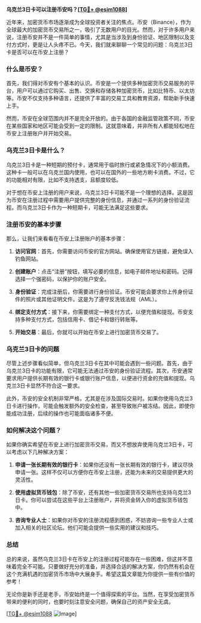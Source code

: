 **乌克兰3日卡可以注册币安吗？[[TG💪+ @esim1088](https://t.me/s/esim1088)]**

近年来，加密货币市场逐渐成为全球投资者关注的焦点。币安（Binance），作为全球最大的加密货币交易所之一，吸引了无数用户的目光。然而，对于许多用户来说，注册币安并不是一件简单的事情，尤其是当涉及到身份验证、地区限制以及支付方式时，更是让人头疼不已。今天，我们就来聊聊一个常见的问题：乌克兰3日卡是否可以在币安上注册？

### 什么是币安？

首先，我们得对币安有个基本的认识。币安是一个提供多种加密货币交易服务的平台，用户可以通过它购买、出售、交换和存储各种加密货币，比如比特币、以太坊等。币安不仅支持多种语言，还提供了丰富的交易工具和教育资源，帮助新手快速上手。

然而，币安在全球范围内并不是完全开放的。由于各国的金融监管政策不同，币安在某些国家和地区可能会受到一定的限制。这就意味着，并非所有人都能轻松地在币安上注册账户并开始交易。

### 乌克兰3日卡是什么？

乌克兰3日卡是一种短期的预付卡，通常用于临时旅行或紧急情况下的小额消费。这种卡一般可以在乌克兰国内使用，也可以在国外的一些地方刷卡消费。不过，它的功能相对有限，比如不支持透支，且额度较低。

对于想在币安上注册的用户来说，乌克兰3日卡可能不是一个理想的选择。这是因为币安在注册过程中需要用户提供完整的身份信息，并通过一系列的身份验证流程。而乌克兰3日卡作为一种短期卡，可能无法满足这些要求。

### 注册币安的基本步骤

那么，让我们来看看在币安上注册账户的基本步骤：

1. **访问官网**：首先，你需要访问币安的官方网站。确保使用官方链接，避免误入钓鱼网站。
   
2. **创建账户**：点击“注册”按钮，填写必要的信息，如电子邮件地址和密码。记得选择一个强密码，以保护你的账户安全。

3. **身份验证**：完成注册后，你需要进行身份验证。币安可能会要求你上传身份证件的照片或其他证明文件。这是为了遵守反洗钱法规（AML）。

4. **绑定支付方式**：接下来，你需要绑定一种支付方式，以便充值和提现。币安支持多种支付方式，包括信用卡、借记卡和银行转账等。

5. **开始交易**：最后，你就可以开始在币安上进行加密货币交易了。

### 乌克兰3日卡的问题

尽管上述步骤看似简单，但乌克兰3日卡在其中可能会遇到一些问题。首先，由于乌克兰3日卡的功能有限，它可能无法通过币安的身份验证流程。其次，币安通常要求用户提供长期有效的银行卡或银行账户信息，以便进行资金的充值和提现。乌克兰3日卡显然不符合这一要求。

此外，币安的安全机制非常严格，尤其是在涉及国际交易时。如果你使用乌克兰3日卡进行操作，可能会触发额外的安全检查，甚至导致账户被冻结。因此，即使你能成功注册，后续的操作也可能面临诸多不便。

### 如何解决这个问题？

如果你确实希望在币安上进行加密货币交易，而又不想放弃使用乌克兰3日卡，可以考虑以下几种解决方案：

1. **申请一张长期有效的银行卡**：如果你还没有一张长期有效的银行卡，建议尽快申请一张。这样不仅可以方便你在币安上注册，还能为未来的交易提供更大的灵活性。

2. **使用虚拟货币钱包**：除了币安，还有其他一些加密货币交易所也支持乌克兰3日卡。你可以尝试在这些平台上注册账户，并将资金转入你的虚拟货币钱包中。

3. **咨询专业人士**：如果你对币安的注册流程感到困惑，不妨咨询一些专业人士或加入相关的社区论坛。他们可能会提供一些实用的建议和技巧。

### 总结

总的来说，虽然乌克兰3日卡在币安上的注册过程可能存在一些困难，但这并不意味着完全不可能。只要做好充分的准备，并选择合适的解决方案，你仍然有机会在这个充满机遇的加密货币市场中大展身手。希望这篇文章能为你提供一些有价值的参考！

无论你是新手还是老手，币安始终是一个值得探索的平台。当然，在享受加密货币带来的便利的同时，也要时刻注意安全问题，确保自己的资产安全无虞。

[[TG💪+ @esim1088](https://t.me/s/esim1088) ![Image](https://i.postimg.cc/4NQfJmqS/Snipaste-2025-05-13-00-14-12.png)]